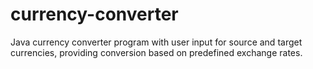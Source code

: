 # currency-converter
Java currency converter program with user input for source and target currencies, providing conversion based on predefined exchange rates.
